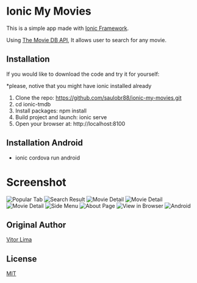 # Ionic My Movies
This is a simple app made with [Ionic Framework](http://ionicframework.com/).

Using [The Movie DB API](https://www.themoviedb.org), It allows user to search for any movie.

## Installation 
If you would like to download the code and try it for yourself:

*please, notive that you might have ionic installed already

1. Clone the repo: https://github.com/saulobr88/ionic-my-movies.git
2. cd ionic-tmdb
3. Install packages: npm install
4. Build project and launch: ionic serve
5. Open your browser at: http://localhost:8100

## Installation Android
* ionic cordova run android

# Screenshot
![Popular Tab](./screenshots/01-popularTab.png)
![Search Result](./screenshots/02-searchResult.png)
![Movie Detail](./screenshots/03-movieDetail.png)
![Movie Detail](./screenshots/04-movieDetail.png)
![Movie Detail](./screenshots/05-movieDetail.png)
![Side Menu](./screenshots/06-sideMenu.png)
![About Page](./screenshots/07-about.png)
![View in Browser](./screenshots/08-browser.png)
![Android](./screenshots/09-Android.png)

## Original Author
[Vitor Lima](https://vitorsilvalima.github.io/)

## License
[MIT](https://github.com/saulobr88/ionic-my-movies/blob/master/License)
